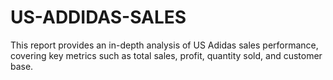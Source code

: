 # US-ADDIDAS-SALES
This report provides an in-depth analysis of US Adidas sales performance, covering key metrics such as total sales, profit, quantity sold, and customer base.
